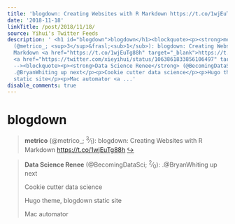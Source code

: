 ```yaml
---
title: 'blogdown: Creating Websites with R Markdown https://t.co/1wjEuTg88h'
date: '2018-11-18'
linkTitle: /post/2018/11/18/
source: Yihui's Twitter Feeds
description: ' <h1 id="blogdown">blogdown</h1><blockquote><p><strong>metrico</strong>
  (@metrico_; <sup>3</sup>&frasl;<sub>1</sub>): blogdown: Creating Websites with R
  Markdown <a href="https://t.co/1wjEuTg88h" target="_blank">https://t.co/1wjEuTg88h</a>
  <a href="https://twitter.com/xieyihui/status/1063861833856106497" target="_blank">&#8618;</a></p></blockquote><!--
  --><blockquote><p><strong>Data Science Renee</strong> (@BecomingDataSci; <sup>2</sup>&frasl;<sub>0</sub>):
  .@BryanWhiting up next</p><p>Cookie cutter data science</p><p>Hugo theme, blogdown
  static site</p><p>Mac automator <a ...'
disable_comments: true
---
```

 <h1 id="blogdown">blogdown</h1><blockquote><p><strong>metrico</strong> (@metrico_; <sup>3</sup>&frasl;<sub>1</sub>): blogdown: Creating Websites with R Markdown <a href="https://t.co/1wjEuTg88h" target="_blank">https://t.co/1wjEuTg88h</a> <a href="https://twitter.com/xieyihui/status/1063861833856106497" target="_blank">&#8618;</a></p></blockquote><!-- --><blockquote><p><strong>Data Science Renee</strong> (@BecomingDataSci; <sup>2</sup>&frasl;<sub>0</sub>): .@BryanWhiting up next</p><p>Cookie cutter data science</p><p>Hugo theme, blogdown static site</p><p>Mac automator <a ...